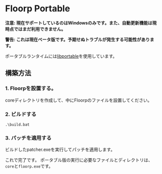 # Floorp Portable

**注意: 現在サポートしているのはWindowsのみです。また、自動更新機能は現時点ではまだ利用できません。**

**警告: これは現在ベータ版です。予期せぬトラブルが発生する可能性があります。**

ポータブルランタイムには[libportable](https://github.com/adonais/libportable)を使用しています。

## 構築方法
### 1. Floorpを設置する。
coreディレクトリを作成して、中にFloorpのファイルを設置してください。

### 2. ビルドする
```
.\build.bat
```

### 3. パッチを適用する
ビルドしたpatcher.exeを実行してパッチを適用します。

これで完了です。
ポータブル版の実行に必要なファイルとディレクトリは、`core`と`floorp.exe`です。
